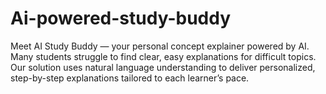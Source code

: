 # Ai-powered-study-buddy
Meet AI Study Buddy — your personal concept explainer powered by AI. Many students struggle to find clear, easy explanations for difficult topics. Our solution uses natural language understanding to deliver personalized, step-by-step explanations tailored to each learner’s pace. 
